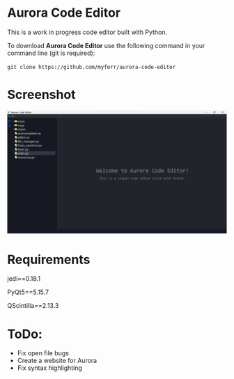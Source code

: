 # Aurora Code Editor
This is a work in progress code editor built with Python.

To download **Aurora Code Editor** use the following command in your command line (git is required):

`git clone https://github.com/myferr/aurora-code-editor`

# Screenshot
<img src="./screenshots/Screenshot1.png"/>

# Requirements
jedi==0.18.1

PyQt5==5.15.7

QScintilla==2.13.3

# ToDo:
* Fix open file bugs
* Create a website for Aurora
* Fix syntax highlighting

